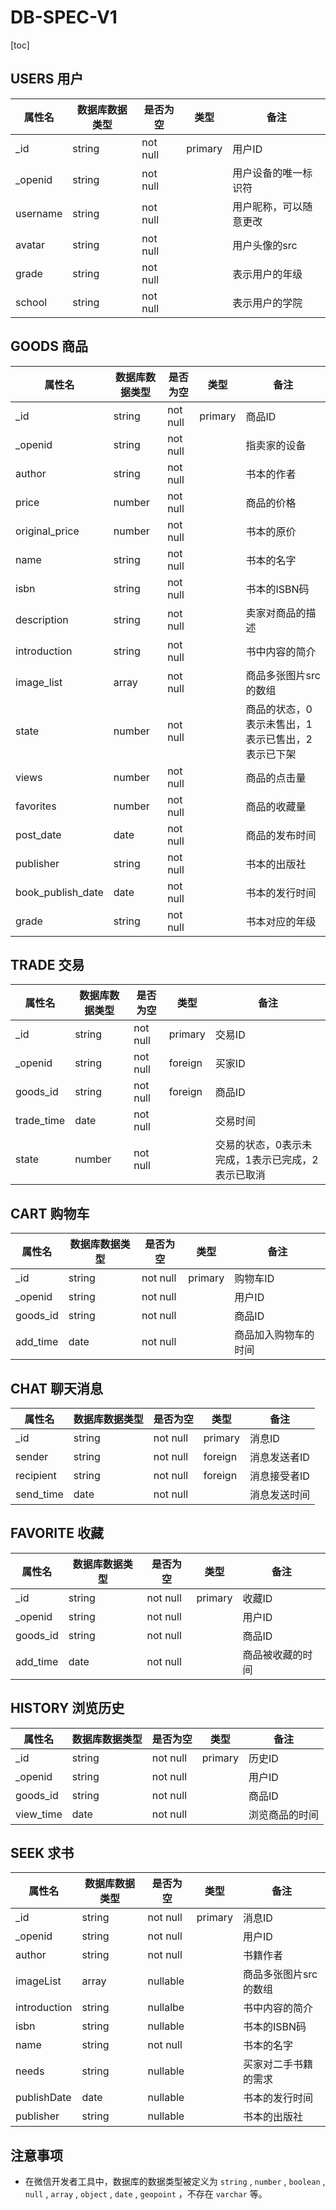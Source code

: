 # **DB-SPEC-V1**

[toc]

## USERS 用户

| 属性名   | 数据库数据类型 | 是否为空 | 类型    | 备注                   |
| -------- | -------------- | -------- | ------- | ---------------------- |
| _id      | string         | not null | primary | 用户ID                 |
| _openid  | string         | not null |         | 用户设备的唯一标识符   |
| username | string         | not null |         | 用户昵称，可以随意更改 |
| avatar   | string         | not null |         | 用户头像的src          |
| grade    | string         | not null |         | 表示用户的年级         |
| school   | string         | not null |         | 表示用户的学院         |



## GOODS 商品

| 属性名            | 数据库数据类型 | 是否为空 | 类型    | 备注                                              |
| ----------------- | -------------- | -------- | ------- | ------------------------------------------------- |
| _id               | string         | not null | primary | 商品ID                                            |
| _openid           | string         | not null |         | 指卖家的设备                                      |
| author            | string         | not null |         | 书本的作者                                        |
| price             | number         | not null |         | 商品的价格                                        |
| original_price    | number         | not null |         | 书本的原价                                        |
| name              | string         | not null |         | 书本的名字                                        |
| isbn              | string         | not null |         | 书本的ISBN码                                      |
| description       | string         | not null |         | 卖家对商品的描述                                  |
| introduction      | string         | not null |         | 书中内容的简介                                    |
| image_list        | array          | not null |         | 商品多张图片src的数组                             |
| state             | number         | not null |         | 商品的状态，0表示未售出，1表示已售出，2表示已下架 |
| views             | number         | not null |         | 商品的点击量                                      |
| favorites         | number         | not null |         | 商品的收藏量                                      |
| post_date         | date           | not null |         | 商品的发布时间                                    |
| publisher         | string         | not null |         | 书本的出版社                                      |
| book_publish_date | date           | not null |         | 书本的发行时间                                    |
| grade             | string         | not null |         | 书本对应的年级                                    |



## TRADE 交易

| 属性名     | 数据库数据类型 | 是否为空 | 类型    | 备注                                              |
| ---------- | -------------- | -------- | ------- | ------------------------------------------------- |
| _id        | string         | not null | primary | 交易ID                                            |
| _openid    | string         | not null | foreign | 买家ID                                            |
| goods_id   | string         | not null | foreign | 商品ID                                            |
| trade_time | date           | not null |         | 交易时间                                          |
| state      | number         | not null |         | 交易的状态，0表示未完成，1表示已完成，2表示已取消 |



## CART 购物车

| 属性名   | 数据库数据类型 | 是否为空 | 类型    | 备注                 |
| -------- | -------------- | -------- | ------- | -------------------- |
| _id      | string         | not null | primary | 购物车ID             |
| _openid  | string         | not null |         | 用户ID               |
| goods_id | string         | not null |         | 商品ID               |
| add_time | date           | not null |         | 商品加入购物车的时间 |



## CHAT 聊天消息

| 属性名    | 数据库数据类型 | 是否为空 | 类型    | 备注         |
| --------- | -------------- | -------- | ------- | ------------ |
| _id       | string         | not null | primary | 消息ID       |
| sender    | string         | not null | foreign | 消息发送者ID |
| recipient | string         | not null | foreign | 消息接受者ID |
| send_time | date           | not null |         | 消息发送时间 |



## FAVORITE 收藏

| 属性名   | 数据库数据类型 | 是否为空 | 类型    | 备注             |
| -------- | -------------- | -------- | ------- | ---------------- |
| _id      | string         | not null | primary | 收藏ID           |
| _openid  | string         | not null |         | 用户ID           |
| goods_id | string         | not null |         | 商品ID           |
| add_time | date           | not null |         | 商品被收藏的时间 |



## HISTORY 浏览历史

| 属性名    | 数据库数据类型 | 是否为空 | 类型    | 备注           |
| --------- | -------------- | -------- | ------- | -------------- |
| _id       | string         | not null | primary | 历史ID         |
| _openid   | string         | not null |         | 用户ID         |
| goods_id  | string         | not null |         | 商品ID         |
| view_time | date           | not null |         | 浏览商品的时间 |


## SEEK 求书

| 属性名       | 数据库数据类型 | 是否为空 | 类型    | 备注                  |
| ------------ | -------------- | -------- | ------- | --------------------- |
| _id          | string         | not null | primary | 消息ID                |
| _openid      | string         | not null |         | 用户ID                |
| author       | string         | not null |         | 书籍作者              |
| imageList    | array          | nullable |         | 商品多张图片src的数组 |
| introduction | string         | nullalbe |         | 书中内容的简介        |
| isbn         | string         | nullable |         | 书本的ISBN码          |
| name         | string         | not null |         | 书本的名字            |
| needs        | string         | nullable |         | 买家对二手书籍的需求  |
| publishDate  | date           | nullable |         | 书本的发行时间        |
| publisher    | string         | nullable |         | 书本的出版社          |

## 注意事项

- 在微信开发者工具中，数据库的数据类型被定义为 `string` , `number` , `boolean` , `null` , `array` , `object` , `date` , `geopoint` ，不存在 `varchar` 等。

